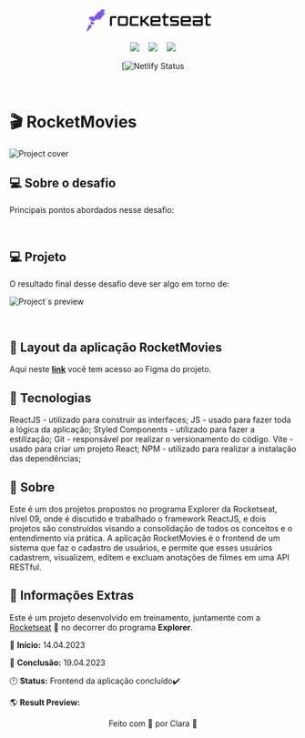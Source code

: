 <div align="center">
<img width="220px" src="https://raw.githubusercontent.com/Rocketseat/awesome/master/assets/logo_rocketseat.png" alt="">&nbsp;&nbsp;&nbsp;
<img width="150px" src="https://www.rocketseat.com.br/_next/image?url=%2Fassets%2Flogos%2Fexplorer.svg&w=256&q=75"  alt="">
<br>
<p align="center">
<img src="https://img.shields.io/github/last-commit/Clara-Pacheco/rocketMovies-Frontend"/>&nbsp;&nbsp;&nbsp;
<img src="https://img.shields.io/github/repo-size/Clara-Pacheco/rocketMovies-Frontend"/>&nbsp;&nbsp;&nbsp;
<img src="https://img.shields.io/github/languages/count/Clara-Pacheco/rocketMovies-Frontend"/>

[![Netlify Status]()

</div>

<br>

# 🎬 RocketMovies

![Project cover](https://github.com/Clara-Pacheco/rocketMovies-Frontend/blob/main/src/assets/cover.jpg)

## 💻 Sobre o desafio

Principais pontos abordados nesse desafio:



<br>

## 💻 Projeto

O resultado final desse desafio deve ser algo em torno de:

![Project´s preview]()

<br>  

## 📕 Layout da aplicação RocketMovies

Aqui neste **[link](https://www.figma.com/file/PAc8jXVZnFevkhiuNPKV5u/RocketMovies-(Copy)?node-id=0-1&t=oopGOY8Dkq60QwoY-0)** você tem acesso ao Figma do projeto.


## 💾 Tecnologias  

ReactJS - utilizado para construir as interfaces;
JS - usado para fazer toda a lógica da aplicação;
Styled Components - utilizado para fazer a estilização;
Git - responsável por realizar o versionamento do código.
Vite - usado para criar um projeto React;
NPM - utilizado para realizar a instalação das dependências;

## 📝 Sobre  

Este é um dos projetos propostos no programa Explorer da Rocketseat, nível 09, onde é discutido e trabalhado o framework ReactJS, e dois projetos são construídos visando a consolidação de todos os conceitos e o entendimento via prática. A aplicação RocketMovies é o frontend de um sistema que faz o cadastro de usuários, e permite que esses usuários cadastrem, visualizem, editem e excluam anotações de filmes em uma API RESTful.


##  📕 Informações Extras  

<p>Este é um projeto desenvolvido em treinamento, juntamente com a 
<a  href="https://www.rocketseat.com.br">Rocketseat</a> 🚀  
no decorrer do programa <b>Explorer</b>.  

<br>


📅 **Início:** 14.04.2023

📅 **Conclusão:** 19.04.2023

🕛 **Status:** Frontend da aplicação concluído✔️

🌎 **Result Preview:**   

<div align="center">
Feito com 💜 por Clara 🚀
</div>
</p>

